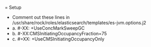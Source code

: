 = Setup
- Comment out these lines in /usr/share/rock/roles/elasticsearch/templates/es-jvm.options.j2
- a. #-XX: +UseConcMarkSweepGC
- b. #-XX:CMSInitiatingOccupancyFraction=75
- c. #=XX: +UseCMSInitiatingOccupancyOnly
